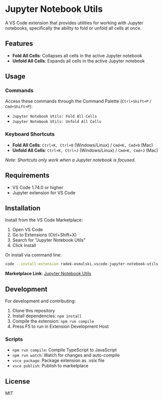 # Jupyter Notebook Utils

A VS Code extension that provides utilities for working with Jupyter notebooks, specifically the ability to fold or unfold all cells at once.

## Features

- **Fold All Cells**: Collapses all cells in the active Jupyter notebook
- **Unfold All Cells**: Expands all cells in the active Jupyter notebook

## Usage

### Commands

Access these commands through the Command Palette (`Ctrl+Shift+P` / `Cmd+Shift+P`):

- `Jupyter Notebook Utils: Fold All Cells`
- `Jupyter Notebook Utils: Unfold All Cells`

### Keyboard Shortcuts

- **Fold All Cells**: `Ctrl+K, Ctrl+0` (Windows/Linux) / `Cmd+K, Cmd+0` (Mac)
- **Unfold All Cells**: `Ctrl+K, Ctrl+J` (Windows/Linux) / `Cmd+K, Cmd+J` (Mac)

*Note: Shortcuts only work when a Jupyter notebook is focused.*

## Requirements

- VS Code 1.74.0 or higher
- Jupyter extension for VS Code

## Installation

Install from the VS Code Marketplace:

1. Open VS Code
2. Go to Extensions (Ctrl+Shift+X)
3. Search for "Jupyter Notebook Utils"
4. Click Install

Or install via command line:
```bash
code --install-extension radek-osmulski.vscode-jupyter-notebook-utils
```

**Marketplace Link**: [Jupyter Notebook Utils](https://marketplace.visualstudio.com/items?itemName=radek-osmulski.vscode-jupyter-notebook-utils)

## Development

For development and contributing:

1. Clone this repository
2. Install dependencies: `npm install`
3. Compile the extension: `npm run compile`
4. Press F5 to run in Extension Development Host

### Scripts

- `npm run compile`: Compile TypeScript to JavaScript
- `npm run watch`: Watch for changes and auto-compile
- `vsce package`: Package extension as .vsix file
- `vsce publish`: Publish to marketplace

## License

MIT
